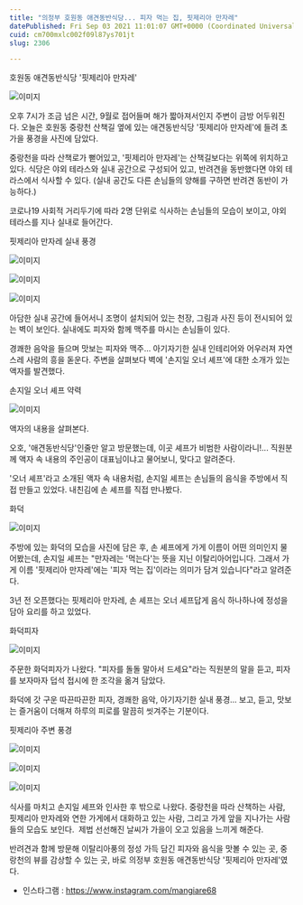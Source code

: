 ```yaml
---
title: "의정부 호원동 애견동반식당... 피자 먹는 집, 핏제리아 만자레"
datePublished: Fri Sep 03 2021 11:01:07 GMT+0000 (Coordinated Universal Time)
cuid: cm700mxlc002f09l87ys701jt
slug: 2306

---
```



호원동 애견동반식당 '핏제리아 만자레'

![이미지](https://cdn.hashnode.com/res/hashnode/image/upload/v1739250137959/748a557f-0d9c-4ef4-b25b-0d59ebd46b79.jpeg)

오후 7시가 조금 넘은 시간, 9월로 접어들며 해가 짧아져서인지 주변이 금방 어두워진다. 오늘은 호원동 중랑천 산책길 옆에 있는 애견동반식당 '핏제리아 만자레'에 들려 초가을 풍경을 사진에 담았다.

중랑천을 따라 산책로가 뻗어있고, '핏제리아 만자레'는 산책길보다는 위쪽에 위치하고 있다. 식당은 야외 테라스와 실내 공간으로 구성되어 있고, 반려견을 동반했다면 야외 테라스에서 식사할 수 있다. (실내 공간도 다른 손님들의 양해를 구하면 반려견 동반이 가능하다.)

코로나19 사회적 거리두기에 따라 2명 단위로 식사하는 손님들의 모습이 보이고, 야외 테라스를 지나 실내로 들어간다.

핏제리아 만자레 실내 풍경

![이미지](https://cdn.hashnode.com/res/hashnode/image/upload/v1739250139848/aa1f9312-0d46-48be-8f4c-9c7416b05ab0.jpeg)

![이미지](https://cdn.hashnode.com/res/hashnode/image/upload/v1739250141592/b14d22fa-d899-4cdb-8295-937a19167297.jpeg)

![이미지](https://cdn.hashnode.com/res/hashnode/image/upload/v1739250143365/e423cb3c-973e-4f04-87ea-6b3577c05e1d.jpeg)

아담한 실내 공간에 들어서니 조명이 설치되어 있는 천장, 그림과 사진 등이 전시되어 있는 벽이 보인다. 실내에도 피자와 함께 맥주를 마시는 손님들이 있다.

경쾌한 음악을 들으며 맛보는 피자와 맥주... 아기자기한 실내 인테리어와 어우러져 자연스레 사람의 흥을 돋운다. 주변을 살펴보다 벽에 '손지일 오너 셰프'에 대한 소개가 있는 액자를 발견했다.

손지일 오너 셰프 약력

![이미지](https://cdn.hashnode.com/res/hashnode/image/upload/v1739250145226/19bf21d7-455a-4d71-96ae-ae231a15f8f9.jpeg)

액자의 내용을 살펴본다.

오호, '애견동반식당'인줄만 알고 방문했는데, 이곳 셰프가 비범한 사람이라니!... 직원분께 액자 속 내용의 주인공이 대표님이냐고 물어보니, 맞다고 알려준다.

'오너 셰프'라고 소개된 액자 속 내용처럼, 손지일 셰프는 손님들의 음식을 주방에서 직접 만들고 있었다. 내친김에 손 셰프를 직접 만나봤다.

화덕

![이미지](https://cdn.hashnode.com/res/hashnode/image/upload/v1739250147164/f1d0b9e5-071c-4940-be7c-4a8994320a98.jpeg)

주방에 있는 화덕의 모습을 사진에 담은 후, 손 셰프에게 가게 이름이 어떤 의미인지 물어봤는데, 손지일 셰프는 "만자레는 '먹는다'는 뜻을 지닌 이탈리아어입니다. 그래서 가게 이름 '핏제리아 만자레'에는 '피자 먹는 집'이라는 의미가 담겨 있습니다"라고 알려준다.

3년 전 오픈했다는 핏제리아 만자레, 손 셰프는 오너 셰프답게 음식 하나하나에 정성을 담아 요리를 하고 있었다.

화덕피자

![이미지](https://cdn.hashnode.com/res/hashnode/image/upload/v1739250149092/409258ce-8eb2-4e1d-ac14-32bd114731c8.jpeg)

주문한 화덕피자가 나왔다. "피자를 돌돌 말아서 드세요"라는 직원분의 말을 듣고, 피자를 보자마자 덥석 접시에 한 조각을 옮겨 담았다.

화덕에 갓 구운 따끈따끈한 피자, 경쾌한 음악, 아기자기한 실내 풍경... 보고, 듣고, 맛보는 즐거움이 더해져 하루의 피로를 말끔히 씻겨주는 기분이다.

핏제리아 주변 풍경

![이미지](https://cdn.hashnode.com/res/hashnode/image/upload/v1739250151209/71868920-9cf0-47aa-94d4-661848cd08d3.jpeg)

![이미지](https://cdn.hashnode.com/res/hashnode/image/upload/v1739250153264/d1dc15fa-969d-462b-8d21-7996c01c2ca1.jpeg)

![이미지](https://cdn.hashnode.com/res/hashnode/image/upload/v1739250155115/69290df6-c8db-4e69-9bff-c75b0bf60f81.jpeg)

식사를 마치고 손지일 셰프와 인사한 후 밖으로 나왔다. 중랑천을 따라 산책하는 사람, 핏제리아 만자레와 연한 가게에서 대화하고 있는 사람, 그리고 가게 앞을 지나가는 사람들의 모습도 보인다.  제법 선선해진 날씨가 가을이 오고 있음을 느끼게 해준다.

반려견과 함께 방문해 이탈리아풍의 정성 가득 담긴 피자와 음식을 맛볼 수 있는 곳, 중랑천의 뷰를 감상할 수 있는 곳, 바로 의정부 호원동 애견동반식당 '핏제리아 만자레'였다.

- 인스타그램 : https://www.instagram.com/mangiare68